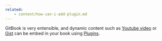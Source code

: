 ```yaml
---
related:
    - content/how-can-i-add-plugin.md
---
```


GitBook is very entensible, and dynamic content such as [Youtube video](https://plugins.gitbook.com/plugin/youtube) or [Gist](https://plugins.gitbook.com/plugin/gist) can be embed in your book using [Plugins](https://plugins.gitbook.com).
